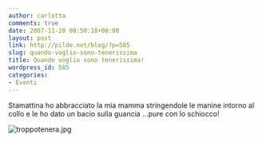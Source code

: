 ```yaml
---
author: carlotta
comments: true
date: 2007-11-20 08:50:18+00:00
layout: post
link: http://pilde.net/blog/?p=585
slug: quando-voglio-sono-tenerissima
title: Quando voglio sono tenerissima!
wordpress_id: 585
categories:
- Eventi
---
```


Stamattina ho abbracciato la mia mamma stringendole le manine intorno al collo e le ho dato un bacio sulla guancia ...pure con lo schiocco!

![troppotenera.jpg]({{baseurl}}/uploads/2007/11/troppotenera.jpg)




